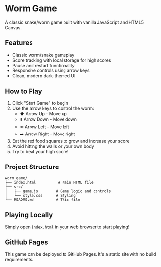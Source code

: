 # Worm Game

A classic snake/worm game built with vanilla JavaScript and HTML5 Canvas.

## Features

- Classic worm/snake gameplay
- Score tracking with local storage for high scores
- Pause and restart functionality
- Responsive controls using arrow keys
- Clean, modern dark-themed UI

## How to Play

1. Click "Start Game" to begin
2. Use the arrow keys to control the worm:
   - ⬆️ Arrow Up - Move up
   - ⬇️ Arrow Down - Move down
   - ⬅️ Arrow Left - Move left
   - ➡️ Arrow Right - Move right
3. Eat the red food squares to grow and increase your score
4. Avoid hitting the walls or your own body
5. Try to beat your high score!

## Project Structure

```
worm_game/
├── index.html          # Main HTML file
├── src/
│   ├── game.js        # Game logic and controls
│   └── style.css      # Styling
└── README.md          # This file
```

## Playing Locally

Simply open `index.html` in your web browser to start playing!

## GitHub Pages

This game can be deployed to GitHub Pages. It's a static site with no build requirements.